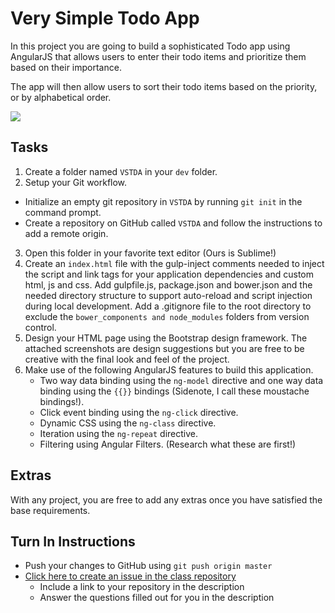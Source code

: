 # Very Simple Todo App

In this project you are going to build a sophisticated Todo app using AngularJS that allows users to enter their todo items and prioritize them based on their importance.

The app will then allow users to sort their todo items based on the priority, or by alphabetical order.

<img src="http://i.imgur.com/vhMYF1s.png" />

## Tasks
1. Create a folder named `VSTDA` in your `dev` folder.
2. Setup your Git workflow.
  - Initialize an empty git repository in `VSTDA` by running `git init` in the command prompt.
  - Create a repository on GitHub called `VSTDA` and follow the instructions to add a remote origin.
3. Open this folder in your favorite text editor (Ours is Sublime!)
4. Create an `index.html` file with the gulp-inject comments needed to inject the script and link tags for your application dependencies and custom html, js and css. Add gulpfile.js, package.json and bower.json and the needed directory structure to support auto-reload and script injection during local development. Add a .gitignore file to the root directory to exclude the `bower_components and node_modules` folders from version control.
5. Design your HTML page using the Bootstrap design framework. The attached screenshots are design suggestions but you are free to be creative with the final look and feel of the project.
6. Make use of the following AngularJS features to build this application.
	- Two way data binding using the `ng-model` directive and one way data binding using the `{{}}` bindings (Sidenote, I call these moustache bindings!).
	- Click event binding using the `ng-click` directive.
	- Dynamic CSS using the `ng-class` directive.
	- Iteration using the `ng-repeat` directive.
	- Filtering using Angular Filters. (Research what these are first!)

## Extras
With any project, you are free to add any extras once you have satisfied the base requirements.

## Turn In Instructions
* Push your changes to GitHub using `git push origin master`
* [Click here to create an issue in the class repository](https://www.github.com/OriginCodeAcademy/Cohort8/issues/new?title=08-VSTDA&body=1.%20Where%20can%20I%20find%20your%20repository%3F%20(Paste%20the%20url%20of%20your%20repository%20below)%0A%0A2.%20What%20did%20you%20enjoy%20most%20about%20this%20project%3F%0A%0A3.%20What%20was%20the%20toughest%20part%3F%0A%0A)
    * Include a link to your repository in the description
    * Answer the questions filled out for you in the description